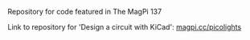 Repository for code featured in The MagPi 137

Link to repository for 'Design a circuit with KiCad': [magpi.cc/picolights](https://magpi.cc/picolights)